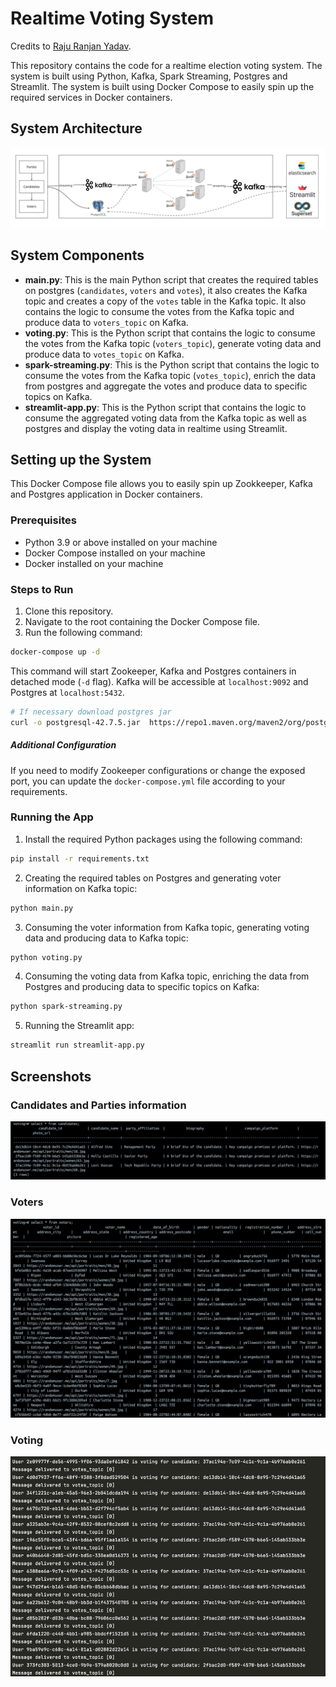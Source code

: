 # Realtime Voting System

Credits to [Raju Ranjan Yadav](https://github.com/rajuranjan00/Real-time-voting-system).

This repository contains the code for a realtime election voting system. The system is built using Python, Kafka, Spark Streaming, Postgres and Streamlit. The system is built using Docker Compose to easily spin up the required services in Docker containers.

## System Architecture
![system_architecture.jpg](images%2Fsystem_architecture.jpg)


## System Components
- **main.py**: This is the main Python script that creates the required tables on postgres (`candidates`, `voters` and `votes`), it also creates the Kafka topic and creates a copy of the `votes` table in the Kafka topic. It also contains the logic to consume the votes from the Kafka topic and produce data to `voters_topic` on Kafka.
- **voting.py**: This is the Python script that contains the logic to consume the votes from the Kafka topic (`voters_topic`), generate voting data and produce data to `votes_topic` on Kafka.
- **spark-streaming.py**: This is the Python script that contains the logic to consume the votes from the Kafka topic (`votes_topic`), enrich the data from postgres and aggregate the votes and produce data to specific topics on Kafka.
- **streamlit-app.py**: This is the Python script that contains the logic to consume the aggregated voting data from the Kafka topic as well as postgres and display the voting data in realtime using Streamlit.

## Setting up the System
This Docker Compose file allows you to easily spin up Zookkeeper, Kafka and Postgres application in Docker containers. 

### Prerequisites
- Python 3.9 or above installed on your machine
- Docker Compose installed on your machine
- Docker installed on your machine


### Steps to Run
1. Clone this repository.
2. Navigate to the root containing the Docker Compose file.
3. Run the following command:

```bash
docker-compose up -d
```
This command will start Zookeeper, Kafka and Postgres containers in detached mode (`-d` flag). Kafka will be accessible at `localhost:9092` and Postgres at `localhost:5432`.

```bash
# If necessary download postgres jar
curl -o postgresql-42.7.5.jar  https://repo1.maven.org/maven2/org/postgresql/postgresql/42.7.5/postgresql-42.7.5.jar
```

##### Additional Configuration
If you need to modify Zookeeper configurations or change the exposed port, you can update the `docker-compose.yml` file according to your requirements.

### Running the App
1. Install the required Python packages using the following command:

```bash
pip install -r requirements.txt
```

2. Creating the required tables on Postgres and generating voter information on Kafka topic:

```bash
python main.py
```

3. Consuming the voter information from Kafka topic, generating voting data and producing data to Kafka topic:

```bash
python voting.py
```

4. Consuming the voting data from Kafka topic, enriching the data from Postgres and producing data to specific topics on Kafka:

```bash
python spark-streaming.py
```

5. Running the Streamlit app:

```bash
streamlit run streamlit-app.py
```

## Screenshots
### Candidates and Parties information
![candidates_and_party.png](images/candidates_and_party.png)
### Voters
![voters.png](images%2Fvoters.png)

### Voting
![voting.png](images%2Fvoting.png)



